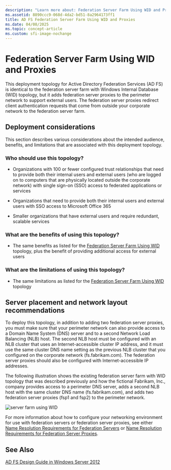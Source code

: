 ```yaml
---
description: "Learn more about: Federation Server Farm Using WID and Proxies"
ms.assetid: 8890ccc9-068d-4da2-bd51-8a2964173ff1
title: AD FS Federation Server Farm Using WID and Proxies
ms.date: 04/08/2025
ms.topic: concept-article
ms.custom: sfi-image-nochange
---
```


# Federation Server Farm Using WID and Proxies

This deployment topology for Active Directory Federation Services \(AD FS\) is identical to the federation server farm with Windows Internal Database \(WID\) topology, but it adds federation server proxies to the perimeter network to support external users. The federation server proxies redirect client authentication requests that come from outside your corporate network to the federation server farm.

## Deployment considerations
This section describes various considerations about the intended audience, benefits, and limitations that are associated with this deployment topology.

### Who should use this topology?

-   Organizations with 100 or fewer configured trust relationships that need to provide both their internal users and external users \(who are logged on to computers that are physically located outside the corporate network\) with single sign\-on \(SSO\) access to federated applications or services

-   Organizations that need to provide both their internal users and external users with SSO access to Microsoft Office 365

-   Smaller organizations that have external users and require redundant, scalable services

### What are the benefits of using this topology?

-   The same benefits as listed for the [Federation Server Farm Using WID](Federation-Server-Farm-Using-WID-2012.md) topology, plus the benefit of providing additional access for external users

### What are the limitations of using this topology?

-   The same limitations as listed for the [Federation Server Farm Using WID](Federation-Server-Farm-Using-WID-2012.md) topology

## Server placement and network layout recommendations
To deploy this topology, in addition to adding two federation server proxies, you must make sure that your perimeter network can also provide access to a Domain Name System \(DNS\) server and to a second Network Load Balancing \(NLB\) host. The second NLB host must be configured with an NLB cluster that uses an Internet\-accessible cluster IP address, and it must use the same cluster DNS name setting as the previous NLB cluster that you configured on the corporate network \(fs.fabrikam.com\). The federation server proxies should also be configured with Internet\-accessible IP addresses.

The following illustration shows the existing federation server farm with WID topology that was described previously and how the fictional Fabrikam, Inc., company provides access to a perimeter DNS server, adds a second NLB host with the same cluster DNS name \(fs.fabrikam.com\), and adds two federation server proxies \(fsp1 and fsp2\) to the perimeter network.

![server farm using WID](media/FarmWIDProxies.gif)

For more information about how to configure your networking environment for use with federation servers or federation server proxies, see either [Name Resolution Requirements for Federation Servers](Name-Resolution-Requirements-for-Federation-Servers.md) or [Name Resolution Requirements for Federation Server Proxies](Name-Resolution-Requirements-for-Federation-Server-Proxies.md).

## See Also
[AD FS Design Guide in Windows Server 2012](AD-FS-Design-Guide-in-Windows-Server-2012.md)

